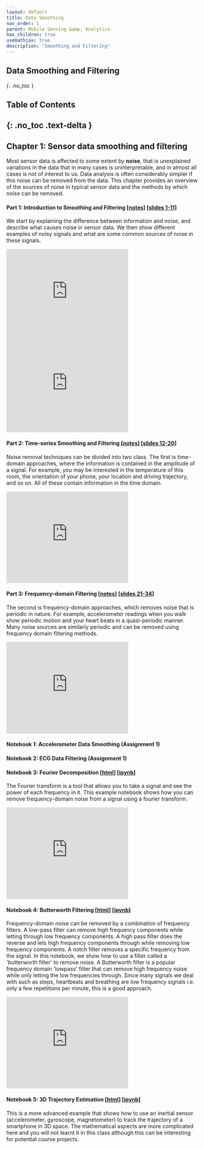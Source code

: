 ```yaml
---
layout: default
title: Data Smoothing
nav_order: 1
parent: Mobile Sensing &amp; Analytics
has_children: true
usemathjax: true
description: "Smoothing and Filtering"
---
```

## Data Smoothing and Filtering
{: .no_toc }

## Table of Contents
{: .no_toc .text-delta }
---

## Chapter 1: Sensor data smoothing and filtering

Most sensor data is affected to some extent by **noise**, that is unexplained variations in the data that in many cases is uninterpretable, and in almost all cases is not of interest to us. Data analysis is often considerably simpler if this noise can be removed from the data. This chapter provides an overview of the sources of noise in typical sensor data and the methods by which noise can be removed.

#### Part 1: Introduction to Smoothing and Filtering [[notes](ch1-intro.md)] [[slides 1-11](https://goo.gl/LSKryY)]
We start by explaining the difference between information and noise, and describe what causes noise in sensor data. We then show different examples of noisy signals and what are some common sources of noise in these signals.

<iframe width="320" height="240" src="https://www.youtube.com/embed/4TI_h2Ad6AM" title="YouTube video player" frameborder="0" allow="accelerometer; autoplay; clipboard-write; encrypted-media; gyroscope; picture-in-picture" allowfullscreen></iframe>

<iframe width="320" height="240" src="https://www.youtube.com/embed/Pq3ganioUzU" title="YouTube video player" frameborder="0" allow="accelerometer; autoplay; clipboard-write; encrypted-media; gyroscope; picture-in-picture" allowfullscreen></iframe>

#### Part 2: Time-series Smoothing and Filtering [[notes](ch1-timedomainfiltering.md)] [[slides 12-20](https://goo.gl/LSKryY)]
Noise removal techniques can be divided into two class. The first is time-domain approaches, where the information is contained in the amplitude of a signal. For example, you may be interested in the temperature of this room, the orientation of your phone, your location and driving trajectory, and so on. All of these contain information in the time domain.

<iframe width="320" height="240" src="https://www.youtube.com/embed/i9wRUw_X2XM" title="YouTube video player" frameborder="0" allow="accelerometer; autoplay; clipboard-write; encrypted-media; gyroscope; picture-in-picture" allowfullscreen></iframe>

#### Part 3: Frequency-domain  Filtering [[notes](ch1-freqdomainfiltering.md)] [[slides 21-34](https://goo.gl/LSKryY)]
The second is frequency-domain approaches, which removes noise that is periodic in nature. For example, accelerometer readings when you walk show periodic motion and your heart beats in a quasi-periodic manner. Many noise sources are similarly periodic and can be removed using frequency domain filtering methods.

<iframe width="320" height="240" src="https://www.youtube.com/embed/B7T7Yj4XdhI" title="YouTube video player" frameborder="0" allow="accelerometer; autoplay; clipboard-write; encrypted-media; gyroscope; picture-in-picture" allowfullscreen></iframe>

#### Notebook 1: Accelerometer Data Smoothing (Assignment 1)

#### Notebook 2: ECG Data Filtering (Assignment 1)

#### Notebook 3: Fourier Decomposition [[html](Chapter1-Fourier-Denoising.html)] [[ipynb](Chapter1-Fourier-Denoising.ipynb)]
The Fourier transform is a tool that allows you to take a signal and see the power of each frequency in it. This example notebook shows how you can remove frequency-domain noise from a signal using a fourier transform.
<iframe width="320" height="240" src="https://www.youtube.com/embed/v1rEPYGzZ-c" title="YouTube video player" frameborder="0" allow="accelerometer; autoplay; clipboard-write; encrypted-media; gyroscope; picture-in-picture" allowfullscreen></iframe>

#### Notebook 4: Butterworth Filtering [[html](Chapter1-ButterworthFilter.html)] [[ipynb](Chapter1-ButterworthFilter.ipynb)]
Frequency-domain noise can be removed by a combination of frequency filters. A low-pass filter can remove high frequency components while letting through low frequency components. A high pass filter does the reverse and lets high frequency components through while removing low frequency components. A notch filter removes a specific frequency from the signal. In this notebook, we show how to use a filter called a 'butterworth filter' to remove noise. A Butterworth filter is a popular frequency domain 'lowpass' filter that can remove high frequency noise while only letting the low frequencies through. Since many signals we deal with such as steps, heartbeats and breathing are low frequency signals i.e. only a few repetitions per minute, this is a good approach.
<iframe width="320" height="240" src="https://www.youtube.com/embed/O68PSIXEU9Q" title="YouTube video player" frameborder="0" allow="accelerometer; autoplay; clipboard-write; encrypted-media; gyroscope; picture-in-picture" allowfullscreen></iframe>

#### Notebook 5: 3D Trajectory Estimation [[html](Chapter1-3D-Trajectory-Smoothing.html)] [[ipynb](Chapter1-3D-Trajectory-Smoothing.ipynb)]
This is a more advanced example that shows how to use an inertial sensor (accelerometer, gyroscope, magnetometer) to track the trajectory of a smartphone in 3D space. The mathematical aspects are more complicated here and you will not learnt it in this class although this can be interesting for potential course projects.


